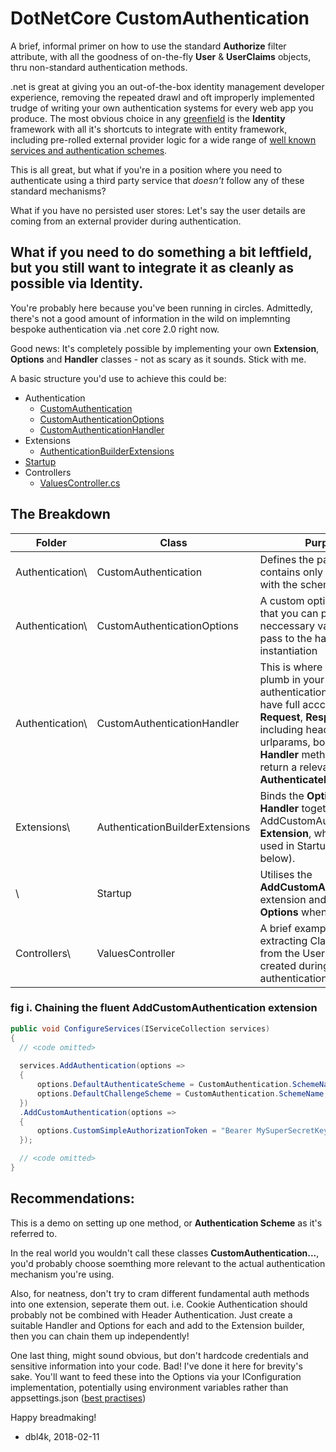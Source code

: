 # DotNetCore CustomAuthentication

A brief, informal primer on how to use the standard **Authorize** filter attribute, with all the goodness of on-the-fly **User** & **UserClaims** objects, thru non-standard authentication methods.

.net is great at giving you an out-of-the-box identity management developer experience, removing the repeated drawl and oft improperly implemented trudge of writing your own authentication systems for every web app you produce. 
The most obvious choice in any [greenfield](https://en.wikipedia.org/wiki/Greenfield_project) is the **Identity** framework with all it's shortcuts to integrate 
with entity framework, including pre-rolled external provider logic for a wide range of [well known services and authentication schemes](https://docs.microsoft.com/en-us/aspnet/core/migration/1x-to-2x/identity-2x).

This is all great, but what if you're in a position where you need to authenticate using a third party service that *doesn't* follow any of these standard mechanisms? 

What if you have no persisted user stores: Let's say the user details are coming from an external provider during authentication. 

## What if you need to do something a bit leftfield, but you still want to integrate it as cleanly as possible via Identity.

You're probably here because you've been running in circles. Admittedly, there's not a good amount of information in the wild on implemnting bespoke authentication via .net core 2.0 right now.

Good news: It's completely possible by implementing your own **Extension**, **Options** and **Handler** classes - not as scary as it sounds. Stick with me.

A basic structure you'd use to achieve this could be:

* Authentication 
  * [CustomAuthentication](https://github.com/dbl4k/DotNetCoreCustomAuthentication/blob/master/DotNetCoreCustomAuthentication/Authentication/CustomAuthentication.cs)
  * [CustomAuthenticationOptions](https://github.com/dbl4k/DotNetCoreCustomAuthentication/blob/master/DotNetCoreCustomAuthentication/Authentication/CustomAuthenticationOptions.cs)
  * [CustomAuthenticationHandler](https://github.com/dbl4k/DotNetCoreCustomAuthentication/blob/master/DotNetCoreCustomAuthentication/Authentication/CustomAuthenticationHandler.cs)
* Extensions
  * [AuthenticationBuilderExtensions](https://github.com/dbl4k/DotNetCoreCustomAuthentication/blob/master/DotNetCoreCustomAuthentication/Extensions/AuthenticationBuilderExtensions.cs)
* [Startup](https://github.com/dbl4k/DotNetCoreCustomAuthentication/blob/master/DotNetCoreCustomAuthentication/Startup.cs)
* Controllers
  * [ValuesController.cs](https://github.com/dbl4k/DotNetCoreCustomAuthentication/blob/master/DotNetCoreCustomAuthentication/Controllers/ValuesController.cs)
## The Breakdown

Folder          | Class                           | Purpose
---             | ---                             | ---
Authentication\ | CustomAuthentication            | Defines the partial class, contains only a constant with the scheme name.
Authentication\ | CustomAuthenticationOptions     | A custom options object that you can populate with neccessary values and pass to the handler during instantiation
Authentication\ | CustomAuthenticationHandler     | This is where you can plumb in your custom authentication logic, you have full acccess to the **Request**, **Response** including headers, cookies, urlparams, body etc.. The **Handler** method must return a relevant **AuthenticateResult**.
Extensions\     | AuthenticationBuilderExtensions | Binds the **Options** and **Handler** together into an AddCustomAuthentication **Extension**, which will be used in Startup (see fig i. below).
\               | Startup                         | Utilises the **AddCustomAuthentication** extension and passes it the **Options** when needed.
Controllers\    | ValuesController                | A brief example of extracting Claims values from the User object we created during authentication.

### fig i. Chaining the fluent **AddCustomAuthentication** extension
```csharp
public void ConfigureServices(IServiceCollection services)
{
  // <code omitted>
 
  services.AddAuthentication(options =>
  {
      options.DefaultAuthenticateScheme = CustomAuthentication.SchemeName;
      options.DefaultChallengeScheme = CustomAuthentication.SchemeName;
  })
  .AddCustomAuthentication(options =>
  {
      options.CustomSimpleAuthorizationToken = "Bearer MySuperSecretKey";
  });

  // <code omitted>
}
```

## Recommendations: 

This is a demo on setting up one method, or **Authentication Scheme** as it's referred to. 

In the real world you wouldn't call these classes **CustomAuthentication...**, you'd probably choose soemthing more relevant to the actual authentication mechanism you're using.

Also, for neatness, don't try to cram different fundamental auth methods into one extension, seperate them out. i.e. Cookie Authentication should probably not be combined with Header Authentication. Just create a suitable Handler and Options for each and add to the Extension builder, then you can chain them up independently!


One last thing, might sound obvious, but don't hardcode credentials and sensitive information into your code. Bad! I've done it here for brevity's sake. You'll want to feed these into the Options via your IConfiguration implementation, potentially using environment variables rather than appsettings.json ([best practises](https://docs.microsoft.com/en-us/aspnet/core/security/app-secrets?tabs=visual-studio))

Happy breadmaking!

- dbl4k, 2018-02-11
